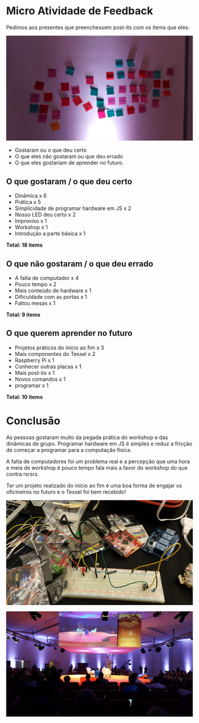 # Micro Atividade de Feedback
Pedimos aos presentes que preenchessem post-its com os items que eles:

![Post-it](postits.jpg)

* Gostaram ou o que deu certo
* O que eles não gostaram ou que deu errado
* O que eles gostariam de aprender no futuro.

## O que gostaram / o que deu certo

* Dinâmica x 6
* Prática x 5
* Simplicidade de programar hardware em JS x 2
* Nosso LED deu certo x 2
* Improviso x 1
* Workshop x 1
* Introdução a parte básica x 1

**Total: 18 items**

## O que não gostaram / o que deu errado

* A falta de computador x 4
* Pouco tempo x 2
* Mais conteúdo de hardware x 1
* Dificuldade com as portas x 1
* Faltou mesas x 1

**Total: 9 items**

## O que querem aprender no futuro

* Projetos práticos do início ao fim x 3
* Mais componentes do Tessel x 2
* Raspberry Pi x 1
* Conhecer outras placas x 1
* Mais post-its x 1
* Novos comandos x 1
* programar x 1

**Total: 10 items**

# Conclusão

As pessoas gostaram muito da pegada prática do workshop e das dinâmicas de grupo. Programar hardware em JS é simples e reduz a fricção de começar a programar para a computação física.

A falta de computadores foi um problema real e a percepção que uma hora e meia de workshop é pouco tempo fala mais a favor do workshop do que contra rsrsrs.

Ter um projeto realizado do início ao fim é uma boa forma de engajar os oficineiros no futuro e o Tessel foi bem recebido!

![Tessel](tessel.jpg)

![Palco](palco.jpg)
